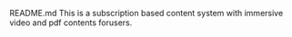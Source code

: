 README.md This is a subscription based content system with immersive video and pdf contents forusers.
